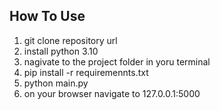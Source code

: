 ## How To Use
1. git clone repository url
2. install python 3.10
3. nagivate to the project folder in yoru terminal
4. pip install -r requiremennts.txt
5. python main.py
6. on your browser navigate to 127.0.0.1:5000

